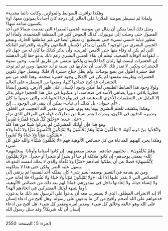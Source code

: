 ------------------------------------------------------------------------

«وهكذا توافرت الضوابط والموازين، وكانت دائما مجدية.  
«ولماذا لم تسيطر بعوضة الملاريا على العالم إلى درجة كان أجدادنا يموتون
معها، أو يكسبون مناعة منها؟  
ومثل ذلك أيضا يمكن أن يقال عن بعوضة الحمى الصفراء التي تقدمت شمالا في
أحد الفصول حتى وصلت إلى نيويورك. كذلك البعوض كثير في المنطقة المتجمدة.
ولماذا لم تتطور ذبابة «تسي تسي» حتى تستطيع أن تعيش أيضا في غير مناطقها
الحارة، وتمحو الجنس البشري من الوجود؟ يكفي أن يذكر الإنسان الطاعون
والأوبئة والجراثيم الفاتكة التي لم يكن له وقاء منها حتى الأمس القريب،
وأن يذكر كذلك ما كان له من جهل تام بقواعد الوقاية الصحية، ليعلم أن بقاء
الجنس البشري رغم ذلك يدعو حقا إلى الدهشة! ..  
«إن الحشرات ليست لها رئتان كما للإنسان ولكنها تتنفس عن طريق أنابيب. وحين
تنمو الحشرات وتكبر، لا تقدر تلك الأنابيب أن تجاريها في نسبة تزايد حجمها.
ومن ثم لم توجد قط حشرة أطول من بضع بوصات، ولم يطل جناح حشرة إلا قليلا.
وبفضل جهاز تكوين الحشرات وطريقة تنفسها لم يكن في الإمكان وجود حشرة ضخمة.
وهذا الحد من نمو الحشرات قد كبح جماحها كلها، ومنعها من السيطرة على
العالم.  
ولولا وجود هذا الضابط الطبيعي لما أمكن وجود الإنسان على ظهر الأرض. وتصور
إنسانا فطريا يلاقي دبورا يضاهي الأسد في ضخامته، أو عنكبوتا في مثل هذا
الحجم! «ولم يذكر إلا القليل عن التنظيمات الأخرى المدهشة في فيزيولوجيا
الحيوانات، والتي بدونها ما كان أي حيوان- بل كذلك أي نبات- يمكن أن يبقى
في الوجود ... إلخ» .  
وهكذا ينكشف للعلم البشري يوما بعد يوم، شيء من تقدير الله العجيب في
الخلق، وتدبيره الدقيق في الكون، ويدرك البشر شيئا من مدلولات قوله في
الفرقان الذي نزله على عبده: «وَخَلَقَ كُلَّ شَيْءٍ فَقَدَّرَهُ تَقْدِيراً» ..  
ومع هذا فإن أولئك المشركين لم يدركوا شيئا من هذا كله.  
«وَاتَّخَذُوا مِنْ دُونِهِ آلِهَةً، لا يَخْلُقُونَ شَيْئاً وَهُمْ يُخْلَقُونَ وَلا يَمْلِكُونَ لِأَنْفُسِهِمْ ضَرًّا
وَلا نَفْعاً وَلا يَمْلِكُونَ مَوْتاً وَلا حَياةً وَلا نُشُوراً» ..  
وهكذا يجرد آلهتهم المدعاة من كل خصائص الألوهية فهم «لا يَخْلُقُونَ شَيْئاً»
والله خلق كل شيء.  
«وَهُمْ يُخْلَقُونَ» .. يخلقهم عبادهم- بمعنى يصنعونهم- إن كانوا أصناما وأوثانا-
ويخلقهم الله- بمعنى يوجدهم- إن كانوا ملائكة أو جنا أو بشرا أو شجرا أو
حجرا.. «وَلا يَمْلِكُونَ لِأَنْفُسِهِمْ» فضلا عن أن يملكوا لعبادهم «ضَرًّا وَلا نَفْعاً»
والذي لا يملك لنفسه النفع قد يسهل عليه الضر. ولكن حتى هذا لا يملكونه.  
ومن ثم يقدمه في التعبير بوصفه أيسر شيء كان يملكه أحد لنفسه! ثم يرتقي إلى
الخصائص التي لا يقدر عليها إلا الله: «وَلا يَمْلِكُونَ مَوْتاً وَلا حَياةً وَلا
نُشُوراً» فلا إماتة حي، ولا إنشاء حياة، ولا إعادتها داخل في مقدورهم. فماذا
لهم بعد ذلك من خصائص الألوهية، وما شبهة أولئك المشركين في اتخاذهم
آلهة؟!.  
ألا إنه الانحراف المطلق، الذي لا يستغرب معه أن يدعوا على الرسول بعد ذلك
ما يدعون، فدعواهم على الله أضخم وأقبح من كل ما يدعون على رسوله. وهل أقبح
من ادعاء إنسان على الله وهو خالقه وخالق كل شيء، ومدبر أمره ومقدر كل شيء.
هل أقبح من ادعاء إنسان أن لله شريكا؟ وقد سئل رسول الله

------------------------------------------------------------------------

الجزء: 5 ¦ الصفحة: 2550
